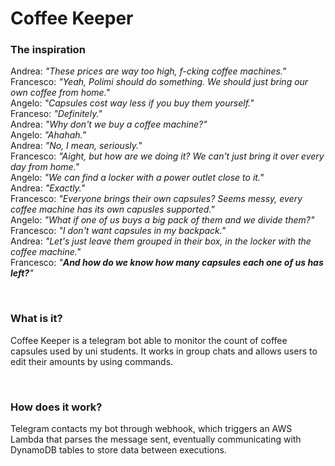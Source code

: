 # Coffee Keeper
### The inspiration
Andrea: *"These prices are way too high, f-cking coffee machines."*  
Francesco: *"Yeah, Polimi should do something. We should just bring our own coffee from home."*  
Angelo: *"Capsules cost way less if you buy them yourself."*  
Franceso: *"Definitely."*  
Andrea: *"Why don't we buy a coffee machine?"*  
Angelo: *"Ahahah."*  
Andrea: *"No, I mean, seriously."*  
Francesco: *"Aight, but how are we doing it? We can't just bring it over every day from home."*  
Angelo: *"We can find a locker with a power outlet close to it."*  
Andrea: *"Exactly."*  
Francesco: *"Everyone brings their own capsules? Seems messy, every coffee machine has its own capusles supported."*  
Angelo: *"What if one of us buys a big pack of them and we divide them?"*  
Francesco: *"I don't want capsules in my backpack."*  
Andrea: *"Let's just leave them grouped in their box, in the locker with the coffee machine."*  
Francesco: *"**And how do we know how many capsules each one of us has left?**"*  

<br>

### What is it?
Coffee Keeper is a telegram bot able to monitor the count of coffee capsules used by uni students. It works in group chats and allows users to edit their amounts by using commands.  

<br>

### How does it work?
Telegram contacts my bot through webhook, which triggers an AWS Lambda that parses the message sent,
eventually communicating with DynamoDB tables to store data between executions.

